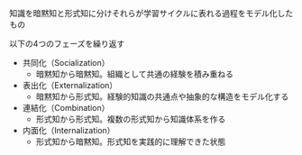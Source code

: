 知識を暗黙知と形式知に分けそれらが学習サイクルに表れる過程をモデル化したもの

以下の4つのフェーズを繰り返す

- 共同化（Socialization）
  - 暗黙知から暗黙知。組織として共通の経験を積み重ねる
- 表出化（Externalization）
  - 暗黙知から形式知。経験的知識の共通点や抽象的な構造をモデル化する
- 連結化（Combination）
  - 形式知から形式知。複数の形式知から知識体系を作る
- 内面化（Internalization）
  - 形式知から暗黙知。形式知を実践的に理解できた状態